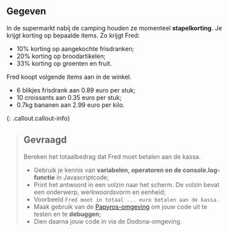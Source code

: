 ## Gegeven

In de supermarkt nabij de camping houden ze momenteel **stapelkorting**. Je krijgt korting op bepaalde items. 
Zo krijgt Fred: 
* 10% korting op aangekochte frisdranken; 
* 20% korting op broodartikelen;
* 33% korting op groenten en fruit. 

Fred koopt volgende items aan in de winkel. 
* 6 blikjes frisdrank aan 0.89 euro per stuk; 
* 10 croissants aan 0.35 euro per stuk; 
* 0.7kg bananen aan 2.99 euro per kilo. 

{: .callout.callout-info}
> ## Gevraagd
> Bereken het totaalbedrag dat Fred moet betalen aan de kassa. 
> * Gebruik je kennis van **variabelen, operatoren en de console.log-functie** in Javascriptcode;
> * Print het antwoord in een volzin naar het scherm. De volzin bevat een onderwerp, werkwoordsvorm en eenheid;
> * Voorbeeld ```Fred moet in totaal ... euro betalen aan de kassa.```
> * Maak gebruik van de [Papyros-omgeving](https://papyros.dodona.be/?locale=nl&language=JavaScript) om jouw code uit te testen en te **debuggen**; 
> * Dien daarna jouw code in via de Dodona-omgeving. 
